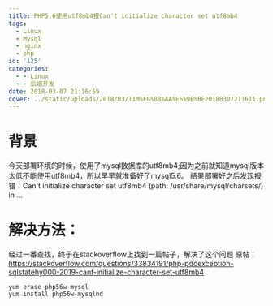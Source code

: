 ```yaml
---
title: PHP5.6使用utf8mb4报Can't initialize character set utf8mb4
tags:
  - Linux
  - Mysql
  - nginx
  - php
id: '125'
categories:
  - - Linux
  - - 后端开发
date: 2018-03-07 21:16:59
cover: ../static/uploads/2018/03/TIM%E6%88%AA%E5%9B%BE20180307211611.png
---
```


# 背景

今天部署环境的时候，使用了mysql数据库的utf8mb4;因为之前就知道mysql版本太低不能使用utf8mb4，所以早早就准备好了mysql5.6。 结果部署好之后发现报错：Can't initialize character set utf8mb4 (path: /usr/share/mysql/charsets/) in ...

# 解决方法：

经过一番查找，终于在stackoverflow上找到一篇帖子，解决了这个问题 原帖： https://stackoverflow.com/questions/33834191/php-pdoexception-sqlstatehy000-2019-cant-initialize-character-set-utf8mb4

```null
yum erase php56w-mysql
yum install php56w-mysqlnd
```